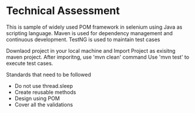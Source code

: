 # Technical Assessment
This is sample of widely used POM framework in selenium using Java as scripting language. Maven is used for dependency management and continuous development. TestNG is used to maintain test cases


Downlaod project in your local machine and Import Project as exisitng maven project.
After imporitng, use 'mvn clean' command
Use 'mvn test' to execute test cases.


Standards that need to be followed

* Do not use thread.sleep
* Create reusable methods
* Design using POM
* Cover all the validations
